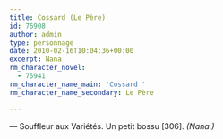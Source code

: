 ```yaml
---
title: Cossard (Le Père)
id: 76908
author: admin
type: personnage
date: 2010-02-16T10:04:36+00:00
excerpt: Nana
rm_character_novel:
  - 75941
rm_character_name_main: 'Cossard '
rm_character_name_secondary: Le Père

---
```

— Souffleur aux Variétés. Un petit bossu [306]. _(Nana.)_